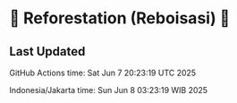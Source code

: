 
# 🌳 Reforestation (Reboisasi) 🌲

## Last Updated

GitHub Actions time: Sat Jun  7 20:23:19 UTC 2025

Indonesia/Jakarta time: Sun Jun  8 03:23:19 WIB 2025
